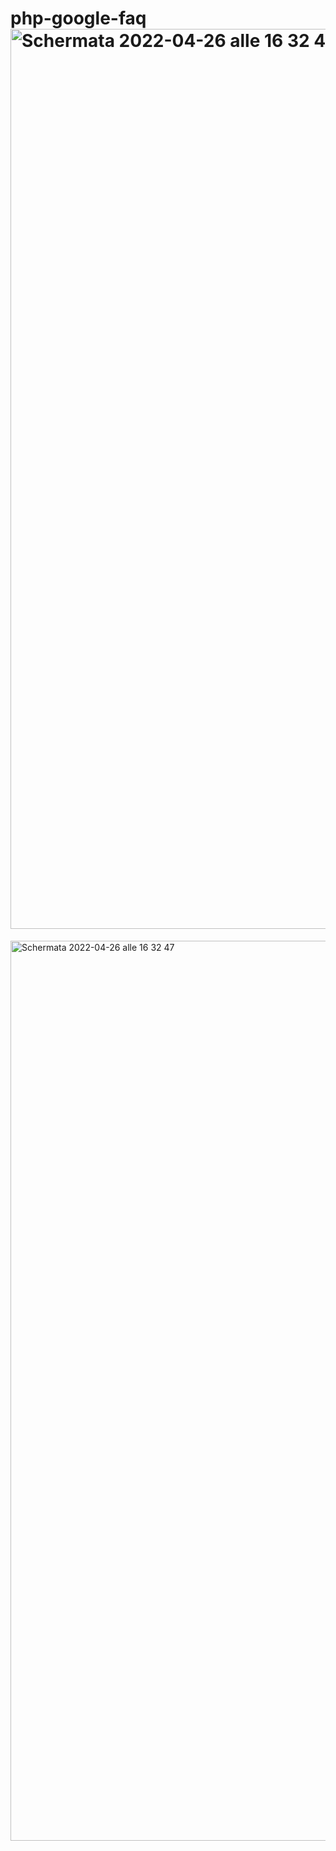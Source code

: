 # php-google-faq<img width="1440" alt="Schermata 2022-04-26 alle 16 32 42" src="https://user-images.githubusercontent.com/93378720/165324194-a694abad-e4ca-4024-b9f7-b6b1648170f7.png">
<img width="1440" alt="Schermata 2022-04-26 alle 16 32 47" src="https://user-images.githubusercontent.com/93378720/165324199-016a7446-3d27-4305-af3a-a58bd4097891.png">
